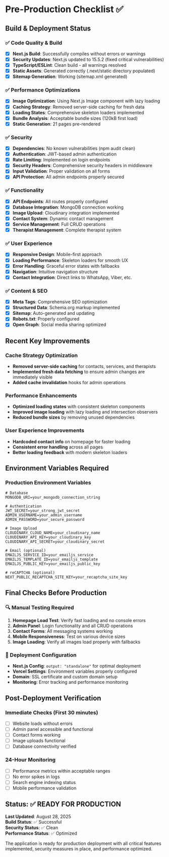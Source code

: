 # Pre-Production Checklist ✅

## Build & Deployment Status

### ✅ Code Quality & Build

- [x] **Next.js Build**: Successfully compiles without errors or warnings
- [x] **Security Updates**: Next.js updated to 15.5.2 (fixed critical vulnerabilities)
- [x] **TypeScript/ESLint**: Clean build - all warnings resolved
- [x] **Static Assets**: Generated correctly (.next/static directory populated)
- [x] **Sitemap Generation**: Working (sitemap.xml generated)

### ✅ Performance Optimizations

- [x] **Image Optimization**: Using Next.js Image component with lazy loading
- [x] **Caching Strategy**: Removed server-side caching for fresh data
- [x] **Loading States**: Comprehensive skeleton loaders implemented
- [x] **Bundle Analysis**: Acceptable bundle sizes (120kB first load)
- [x] **Static Generation**: 21 pages pre-rendered

### ✅ Security

- [x] **Dependencies**: No known vulnerabilities (npm audit clean)
- [x] **Authentication**: JWT-based admin authentication
- [x] **Rate Limiting**: Implemented on login endpoints
- [x] **Security Headers**: Comprehensive security headers in middleware
- [x] **Input Validation**: Proper validation on all forms
- [x] **API Protection**: All admin endpoints properly secured

### ✅ Functionality

- [x] **API Endpoints**: All routes properly configured
- [x] **Database Integration**: MongoDB connection working
- [x] **Image Upload**: Cloudinary integration implemented
- [x] **Contact System**: Dynamic contact management
- [x] **Service Management**: Full CRUD operations
- [x] **Therapist Management**: Complete therapist system

### ✅ User Experience

- [x] **Responsive Design**: Mobile-first approach
- [x] **Loading Performance**: Skeleton loaders for smooth UX
- [x] **Error Handling**: Graceful error states with fallbacks
- [x] **Navigation**: Intuitive navigation structure
- [x] **Contact Integration**: Direct links to WhatsApp, Viber, etc.

### ✅ Content & SEO

- [x] **Meta Tags**: Comprehensive SEO optimization
- [x] **Structured Data**: Schema.org markup implemented
- [x] **Sitemap**: Auto-generated and updating
- [x] **Robots.txt**: Properly configured
- [x] **Open Graph**: Social media sharing optimized

## Recent Key Improvements

### Cache Strategy Optimization

- **Removed server-side caching** for contacts, services, and therapists
- **Implemented fresh data fetching** to ensure admin changes are immediately visible
- **Added cache invalidation** hooks for admin operations

### Performance Enhancements

- **Optimized loading states** with consistent skeleton components
- **Improved image loading** with lazy loading and intersection observers
- **Reduced bundle sizes** by removing unused dependencies

### User Experience Improvements

- **Hardcoded contact info** on homepage for faster loading
- **Consistent error handling** across all pages
- **Better loading feedback** with modern skeleton loaders

## Environment Variables Required

### Production Environment Variables

```env
# Database
MONGODB_URI=your_mongodb_connection_string

# Authentication
JWT_SECRET=your_strong_jwt_secret
ADMIN_USERNAME=your_admin_username
ADMIN_PASSWORD=your_secure_password

# Image Upload
CLOUDINARY_CLOUD_NAME=your_cloudinary_name
CLOUDINARY_API_KEY=your_cloudinary_key
CLOUDINARY_API_SECRET=your_cloudinary_secret

# Email (optional)
EMAILJS_SERVICE_ID=your_emailjs_service
EMAILJS_TEMPLATE_ID=your_emailjs_template
EMAILJS_PUBLIC_KEY=your_emailjs_public_key

# reCAPTCHA (optional)
NEXT_PUBLIC_RECAPTCHA_SITE_KEY=your_recaptcha_site_key
```

## Final Checks Before Production

### 🔍 Manual Testing Required

1. **Homepage Load Test**: Verify fast loading and no console errors
2. **Admin Panel**: Login functionality and all CRUD operations
3. **Contact Forms**: All messaging systems working
4. **Mobile Responsiveness**: Test on various device sizes
5. **Image Loading**: Verify all images load properly with fallbacks

### 🚀 Deployment Configuration

- **Next.js Config**: `output: "standalone"` for optimal deployment
- **Vercel Settings**: Environment variables properly configured
- **Domain**: SSL certificate and custom domain setup
- **Monitoring**: Error tracking and performance monitoring

## Post-Deployment Verification

### Immediate Checks (First 30 minutes)

- [ ] Website loads without errors
- [ ] Admin panel accessible and functional
- [ ] Contact forms working
- [ ] Image uploads functional
- [ ] Database connectivity verified

### 24-Hour Monitoring

- [ ] Performance metrics within acceptable ranges
- [ ] No error spikes in logs
- [ ] Search engine indexing status
- [ ] Mobile performance validation

## Status: ✅ READY FOR PRODUCTION

**Last Updated**: August 28, 2025  
**Build Status**: ✅ Successful  
**Security Status**: ✅ Clean  
**Performance Status**: ✅ Optimized

The application is ready for production deployment with all critical features implemented, security measures in place, and performance optimized.
